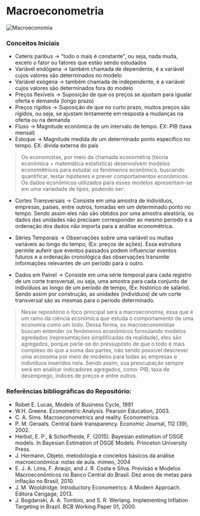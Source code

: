 # Macroeconometria

![Macroeconomia](https://github.com/user-attachments/assets/c8b70add-e0c8-41df-99e2-31297301d269)


### Conceitos Iniciais
- Ceteris paribus -> "todo o mais é constante", ou seja, nada muda, exceto o fator ou fatores que estão sendo estudados
- Variável endógena ->  também chamada de dependente, é a variável cujos valores são determinados no modelo
- Variável exógena ->  também chamada de independente, é a variável cujos valores são determinados fora do modelo
- Preços flexíveis ->  Suposição de que os preços se ajustam para igualar oferta e demanda (longo prazo)
- Preços rígidos ->  Suposição de que no curto prazo, muitos preços são rígidos, ou seja, se ajustam lentamente em resposta a mudanças na oferta ou na demanda
- Fluxo -> Magnitude econômica de um intervalo de tempo. EX: PIB (taxa mensal)
- Estoque -> Magnitude medida de um determinado ponto específico no tempo. EX: dívida externa do país

> Os economistas, por meio da chamada econométria (teoria econômica + matemática estatística) desenvolvem modelos econométricos para estudar os fenômenos econômico, buscando quantificar, testar hipóteses e prever comportamentos econômicos. Os dados econômicos utilizados para esses modelos apresentam-se em uma variedade de tipos, podendo ser:

- Cortes Transversais -> Consiste em uma amostra de indivíduos, empresas, países, entre outros, tomadas em um determinado ponto no tempo. Sendo assim eles não são obtidos por uma amostra aleatória, os dados das unidades não precisam corresponder ao mesmo período e a ordenação dos dados não importa para a análise econométrica.

- Séries Temporais -> Observações sobre uma variável ou muitas variáveis ao longo do tempo, (Ex: preços de ações). Essa estrutura permite auferir que eventos passados podem influenciar eventos futuros e a ordenação cronológica das observações transmite informações relevantes de um período para o outro.

- Dados em Painel -> Consiste em uma série temporal para cada registro de um corte transversal, ou seja, uma amostra para cada conjunto de indivíduos ao longo de um período de tempo, (Ex: histórico de salário). Sendo assim por construção, as unidades (indivíduos) de um corte transversal são as mesmas para o período determinado.

> Nesse repositório o foco principal será a macroeconomia, essa que é um ramo da ciência econômica que estuda o comportamento de uma economia como um todo. Dessa forma, os macroeconomistas buscam entender os fenômenos econômicos formulando modelos agredados (representações simplificadas da realidade), eles são agregados, porque parte-se do pressuposto de que o todo é mais complexo do que a soma das partes, não sendo possível descrever uma economia por meio de modelos para todas as empresas e indivíduos inseridos nela. Sendo assim, sua preocupação sempre será em analisar indicadores agregados, como: PIB, taxa de desemprego, índices de preços e entre outros.

### Referências bibliográficas do Repositório:
- Robet E. Lucas, Models of Business Cycle, 1991
- W.H. Greene. Econometric Analysis. Pearson Education, 2003.
- C. A. Sims. Macroeconometrics and reality. Econometrica.
- P. M. Geraats. Central bank transparency. Economic Journal, 112
 (39), 2002.
- Herbst, E. P., & Schorfheide, F. (2015). Bayesian estimation of DSGE models. In Bayesian Estimation of DSGE Models. Princeton University Press.
- J. Hermann. Objeto, metodologia e conceitos básicos da análise macroeconômica: notas de aula. mimeo, 2004
- E. J. A. Lima, F. Araujo, and J. R. Costa e Silva. Previsáo e Modelos Macroeconômicos no Banco Central do Brasil. Dez anos de metas para inflação no Brasil, 2010.
- J. M. Wooldridge. Introductory Econometrics: A Modern Approach. Editora Cengage, 2013.
- J. Bogdanski, A. A. Tombini, and S. R. Werlang. Implementing Inflation Targeting in Brazil. BCB Working Paper 01, 2000.

